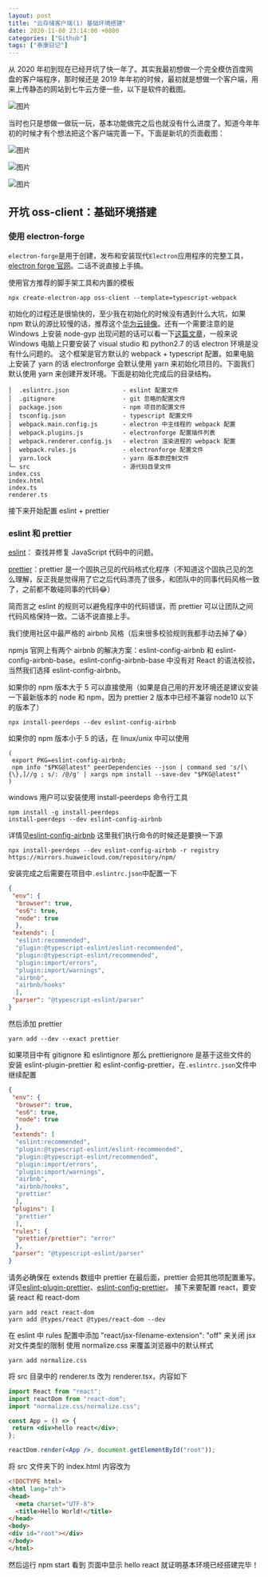 ```yaml
---
layout: post
title: "云存储客户端(1) 基础环境搭建"
date: 2020-11-08 23:14:00 +0800
categories: ["Github"]
tags: ["泰康日记"]
---
```



从 2020 年初到现在已经开坑了快一年了。其实我最初想做一个完全模仿百度网盘的客户端程序，那时候还是 2019 年年初的时候，最初就是想做一个客户端，用来上传静态的网站到七牛云方便一些，以下是软件的截图。

![图片](http://static.ziying.site/%E5%8D%9A%E5%AE%A2%E5%9B%BE%E7%89%87/%E6%97%A7%E7%89%88%E4%B8%BB%E9%A1%B5.png)

当时也只是想做一做玩一玩，基本功能做完之后也就没有什么进度了。知道今年年初的时候才有个想法把这个客户端完善一下。下面是新坑的页面截图：

![图片](http://static.ziying.site/switch.gif)

![图片](http://static.ziying.site/switch.gif)

![图片](http://static.ziying.site/upload.gif)

## 开坑 oss-client：基础环境搭建

### 使用 electron-forge

`electron-forge`是用于创建，发布和安装现代`Electron`应用程序的完整工具，[electron forge 官网](https://www.electronforge.io/)。二话不说直接上手搞。

使用官方推荐的脚手架工具和内置的模板

```shell
npx create-electron-app oss-client --template=typescript-webpack
```

初始化的过程还是很愉快的，至少我在初始化的时候没有遇到什么大坑，如果 npm 默认的源比较慢的话，推荐这个[华为云镜像](https://mirrors.huaweicloud.com/)。还有一个需要注意的是 Windows 上安装 node-gyp 出现问题的话可以看一下[这篇文章](https://simulatedgreg.gitbooks.io/electron-vue/content/en/getting_started.html#a-note-for-windows-users)，一般来说 Windows 电脑上只要安装了 visual studio 和 python2.7 的话 electron 环境是没有什么问题的。
这个框架是官方默认的 webpack + typescript 配置。如果电脑上安装了 yarn 的话 electronforge 会默认使用 yarn 来初始化项目的。下面我们默认使用 yarn 来创建开发环境。下面是初始化完成后的目录结构。

```text
│  .eslintrc.json               - eslint 配置文件
│  .gitignore                   - git 忽略的配置文件
│  package.json                 - npm 项目的配置文件
│  tsconfig.json                - typescript 配置文件
│  webpack.main.config.js       - electron 中主线程的 webpack 配置
│  webpack.plugins.js           - electronforge 配置插件列表
│  webpack.renderer.config.js   - electron 渲染进程的 webpack 配置
│  webpack.rules.js             - electronforge 配置文件
│  yarn.lock                    - yarn 版本款控制文件
└─ src                          - 源代码目录文件
index.css
index.html
index.ts
renderer.ts
```

接下来开始配置 eslint + prettier

### eslint 和 prettier

[eslint](https://eslint.org/)： 查找并修复 JavaScript 代码中的问题。

[prettier](https://prettier.io/)：prettier 是一个固执己见的代码格式化程序（不知道这个固执己见的怎么理解，反正我是觉得用了它之后代码漂亮了很多，和团队中的同事代码风格一致了，之前都不敢碰同事的代码😂）

简而言之 eslint 的规则可以避免程序中的代码错误，而 prettier 可以让团队之间代码风格保持一致。二话不说直接上手。

我们使用社区中最严格的 airbnb 风格（后来很多校验规则我都手动去掉了😂）

npmjs 官网上有两个 airbnb 的解决方案：eslint-config-airbnb 和 eslint-config-airbnb-base。eslint-config-airbnb-base 中没有对 React 的语法校验，当然我们选择 eslint-config-airbnb。

如果你的 npm 版本大于 5 可以直接使用（如果是自己用的开发环境还是建议安装一下最新版本的 node 和 npm，因为 prettier 2 版本中已经不兼容 node10 以下的版本了）

```shell
npx install-peerdeps --dev eslint-config-airbnb
```
如果你的 npm 版本小于 5 的话，在 linux/unix 中可以使用
```shell
(
 export PKG=eslint-config-airbnb;
 npm info "$PKG@latest" peerDependencies --json | command sed 's/[\{\},]//g ; s/: /@/g' | xargs npm install --save-dev "$PKG@latest"
)
```
windows 用户可以安装使用 install-peerdeps 命令行工具
```shell
npm install -g install-peerdeps
install-peerdeps --dev eslint-config-airbnb
```
详情见[eslint-config-airbnb](https://www.npmjs.com/package/eslint-config-airbnb)
这里我们执行命令的时候还是要换一下源

```shell
npx install-peerdeps --dev eslint-config-airbnb -r registry https://mirrors.huaweicloud.com/repository/npm/
```
安装完成之后需要在项目中`.eslintrc.json`中配置一下

```json
{
 "env": {
  "browser": true,
  "es6": true,
  "node": true
  },
 "extends": [
  "eslint:recommended",
  "plugin:@typescript-eslint/eslint-recommended",
  "plugin:@typescript-eslint/recommended",
  "plugin:import/errors",
  "plugin:import/warnings",
  "airbnb",
  "airbnb/hooks"
  ],
 "parser": "@typescript-eslint/parser"
}
```
然后添加 prettier
```shell
yarn add --dev --exact prettier
```
如果项目中有 gitignore 和 eslintignore 那么 prettierignore 是基于这些文件的
安装 eslint-plugin-prettier 和 eslint-config-prettier，在`.eslintrc.json`文件中继续配置

```json
{
 "env": {
  "browser": true,
  "es6": true,
  "node": true
  },
 "extends": [
  "eslint:recommended",
  "plugin:@typescript-eslint/eslint-recommended",
  "plugin:@typescript-eslint/recommended",
  "plugin:import/errors",
  "plugin:import/warnings",
  "airbnb",
  "airbnb/hooks",
  "prettier"
  ],
 "plugins": [
  "prettier"
  ],
 "rules": {
  "prettier/prettier": "error"
  },
 "parser": "@typescript-eslint/parser"
}
```
请务必确保在 extends 数组中 prettier 在最后面，prettier 会把其他项配置重写。详见[eslint-plugin-prettier](https://github.com/prettier/eslint-plugin-prettier)、[eslint-config-prettier](https://github.com/prettier/eslint-config-prettier)。
接下来要配置 react，要安装 react 和 react-dom

```shell
yarn add react react-dom
yarn add @types/react @types/react-dom --dev
```
在 eslint 中 rules 配置中添加 "react/jsx-filename-extension": "off" 来关闭 jsx 对文件类型的限制
使用 normalize.css 来覆盖浏览器中的默认样式

```shell
yarn add normalize.css
```
将 src 目录中的 renderer.ts 改为 renderer.tsx，内容如下
```jsx
import React from "react";
import reactDom from "react-dom";
import "normalize.css/normalize.css";

const App = () => {
 return <div>hello react</div>;
};

reactDom.render(<App />, document.getElementById("root"));
```
将 src 文件夹下的 index.html 内容改为
```html
<!DOCTYPE html>
<html lang="zh">
<head>
  <meta charset="UTF-8">
  <title>Hello World!</title>
</head>
<body>
<div id="root"></div>
</body>
</html>
```
然后运行 npm start 看到 页面中显示 hello react 就证明基本环境已经搭建完毕！
